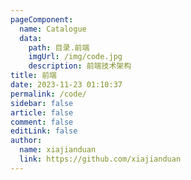 ```yaml
---
pageComponent:
  name: Catalogue
  data:
    path: 目录.前端
    imgUrl: /img/code.jpg
    description: 前端技术架构
title: 前端
date: 2023-11-23 01:10:37
permalink: /code/
sidebar: false
article: false
comment: false
editLink: false
author:
  name: xiajianduan
  link: https://github.com/xiajianduan
---
```

